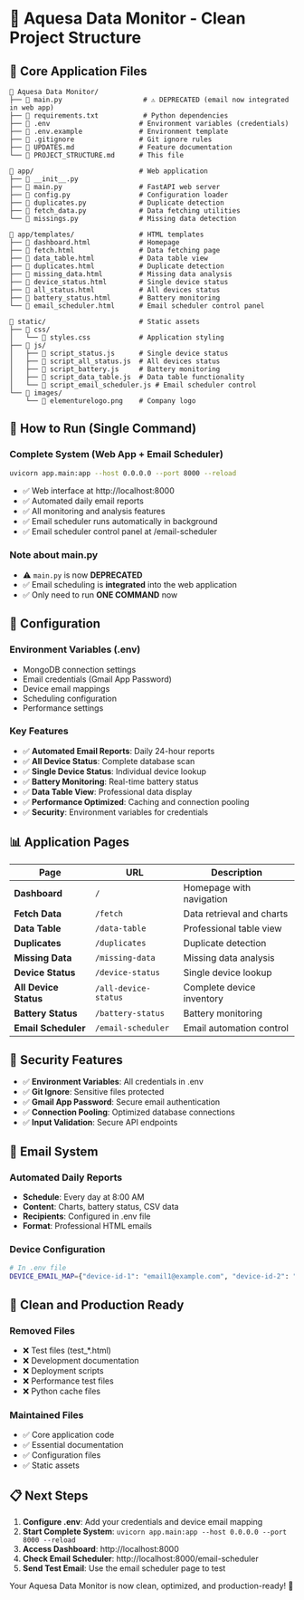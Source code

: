 # 📁 Aquesa Data Monitor - Clean Project Structure

## 🎯 **Core Application Files**

```
📁 Aquesa Data Monitor/
├── 📄 main.py                    # ⚠️ DEPRECATED (email now integrated in web app)
├── 📄 requirements.txt           # Python dependencies
├── 📄 .env                      # Environment variables (credentials)
├── 📄 .env.example              # Environment template
├── 📄 .gitignore                # Git ignore rules
├── 📄 UPDATES.md                # Feature documentation
└── 📄 PROJECT_STRUCTURE.md      # This file

📁 app/                          # Web application
├── 📄 __init__.py
├── 📄 main.py                   # FastAPI web server
├── 📄 config.py                 # Configuration loader
├── 📄 duplicates.py             # Duplicate detection
├── 📄 fetch_data.py             # Data fetching utilities
└── 📄 missings.py               # Missing data detection

📁 app/templates/                # HTML templates
├── 📄 dashboard.html            # Homepage
├── 📄 fetch.html                # Data fetching page
├── 📄 data_table.html           # Data table view
├── 📄 duplicates.html           # Duplicate detection
├── 📄 missing_data.html         # Missing data analysis
├── 📄 device_status.html        # Single device status
├── 📄 all_status.html           # All devices status
├── 📄 battery_status.html       # Battery monitoring
└── 📄 email_scheduler.html      # Email scheduler control panel

📁 static/                       # Static assets
├── 📁 css/
│   └── 📄 styles.css            # Application styling
├── 📁 js/
│   ├── 📄 script_status.js      # Single device status
│   ├── 📄 script_all_status.js  # All devices status
│   ├── 📄 script_battery.js     # Battery monitoring
│   ├── 📄 script_data_table.js  # Data table functionality
│   └── 📄 script_email_scheduler.js # Email scheduler control
└── 📁 images/
    └── 📄 elementurelogo.png    # Company logo
```

## 🚀 **How to Run (Single Command)**

### **Complete System (Web App + Email Scheduler)**
```bash
uvicorn app.main:app --host 0.0.0.0 --port 8000 --reload
```
- ✅ Web interface at http://localhost:8000
- ✅ Automated daily email reports
- ✅ All monitoring and analysis features
- ✅ Email scheduler runs automatically in background
- ✅ Email scheduler control panel at /email-scheduler

### **Note about main.py**
- ⚠️ `main.py` is now **DEPRECATED**
- ✅ Email scheduling is **integrated** into the web application
- ✅ Only need to run **ONE COMMAND** now

## 🔧 **Configuration**

### **Environment Variables (.env)**
- MongoDB connection settings
- Email credentials (Gmail App Password)
- Device email mappings
- Scheduling configuration
- Performance settings

### **Key Features**
- ✅ **Automated Email Reports**: Daily 24-hour reports
- ✅ **All Device Status**: Complete database scan
- ✅ **Single Device Status**: Individual device lookup
- ✅ **Battery Monitoring**: Real-time battery status
- ✅ **Data Table View**: Professional data display
- ✅ **Performance Optimized**: Caching and connection pooling
- ✅ **Security**: Environment variables for credentials

## 📊 **Application Pages**

| Page | URL | Description |
|------|-----|-------------|
| **Dashboard** | `/` | Homepage with navigation |
| **Fetch Data** | `/fetch` | Data retrieval and charts |
| **Data Table** | `/data-table` | Professional table view |
| **Duplicates** | `/duplicates` | Duplicate detection |
| **Missing Data** | `/missing-data` | Missing data analysis |
| **Device Status** | `/device-status` | Single device lookup |
| **All Device Status** | `/all-device-status` | Complete device inventory |
| **Battery Status** | `/battery-status` | Battery monitoring |
| **Email Scheduler** | `/email-scheduler` | Email automation control |

## 🔐 **Security Features**

- ✅ **Environment Variables**: All credentials in .env
- ✅ **Git Ignore**: Sensitive files protected
- ✅ **Gmail App Password**: Secure email authentication
- ✅ **Connection Pooling**: Optimized database connections
- ✅ **Input Validation**: Secure API endpoints

## 📧 **Email System**

### **Automated Daily Reports**
- **Schedule**: Every day at 8:00 AM
- **Content**: Charts, battery status, CSV data
- **Recipients**: Configured in .env file
- **Format**: Professional HTML emails

### **Device Configuration**
```bash
# In .env file
DEVICE_EMAIL_MAP={"device-id-1": "email1@example.com", "device-id-2": "email2@example.com"}
```

## 🎯 **Clean and Production Ready**

### **Removed Files**
- ❌ Test files (test_*.html)
- ❌ Development documentation
- ❌ Deployment scripts
- ❌ Performance test files
- ❌ Python cache files

### **Maintained Files**
- ✅ Core application code
- ✅ Essential documentation
- ✅ Configuration files
- ✅ Static assets

## 📋 **Next Steps**

1. **Configure .env**: Add your credentials and device email mapping
2. **Start Complete System**: `uvicorn app.main:app --host 0.0.0.0 --port 8000 --reload`
3. **Access Dashboard**: http://localhost:8000
4. **Check Email Scheduler**: http://localhost:8000/email-scheduler
5. **Send Test Email**: Use the email scheduler page to test

Your Aquesa Data Monitor is now clean, optimized, and production-ready! 🎉
